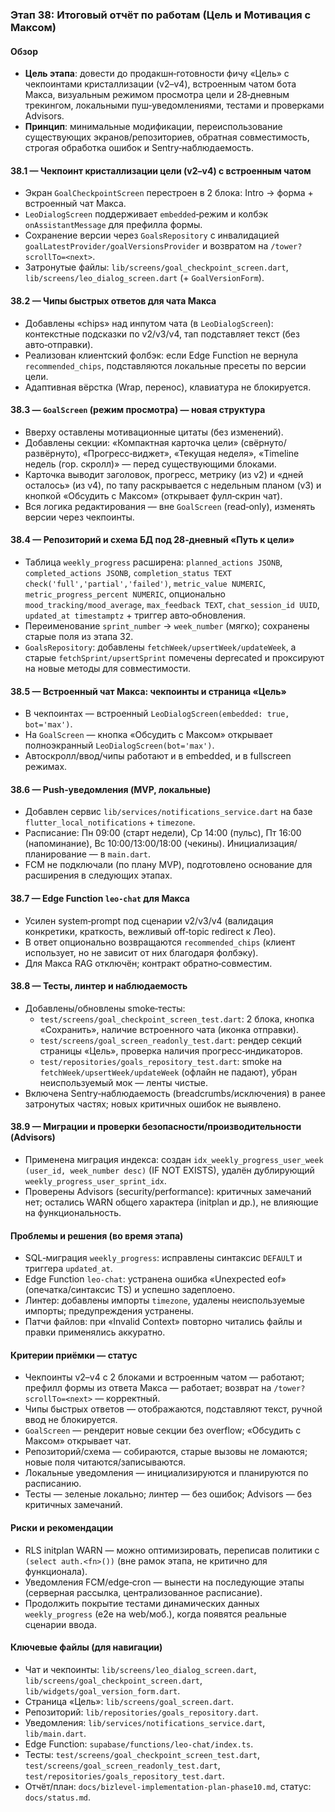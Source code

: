 ### Этап 38: Итоговый отчёт по работам (Цель и Мотивация с Максом)

#### Обзор
- **Цель этапа**: довести до продакшн‑готовности фичу «Цель» с чекпоинтами кристаллизации (v2–v4), встроенным чатом бота Макса, визуальным режимом просмотра цели и 28‑дневным трекингом, локальными пуш‑уведомлениями, тестами и проверками Advisors.
- **Принцип**: минимальные модификации, переиспользование существующих экранов/репозиториев, обратная совместимость, строгая обработка ошибок и Sentry‑наблюдаемость.

#### 38.1 — Чекпоинт кристаллизации цели (v2–v4) с встроенным чатом
- Экран `GoalCheckpointScreen` перестроен в 2 блока: Intro → форма + встроенный чат Макса.
- `LeoDialogScreen` поддерживает `embedded`‑режим и колбэк `onAssistantMessage` для префилла формы.
- Сохранение версии через `GoalsRepository` с инвалидацией `goalLatestProvider/goalVersionsProvider` и возвратом на `/tower?scrollTo=<next>`.
- Затронутые файлы: `lib/screens/goal_checkpoint_screen.dart`, `lib/screens/leo_dialog_screen.dart` (+ `GoalVersionForm`).

#### 38.2 — Чипы быстрых ответов для чата Макса
- Добавлены «chips» над инпутом чата (в `LeoDialogScreen`): контекстные подсказки по v2/v3/v4, тап подставляет текст (без авто‑отправки).
- Реализован клиентский фолбэк: если Edge Function не вернула `recommended_chips`, подставляются локальные пресеты по версии цели.
- Адаптивная вёрстка (Wrap, перенос), клавиатура не блокируется.

#### 38.3 — `GoalScreen` (режим просмотра) — новая структура
- Вверху оставлены мотивационные цитаты (без изменений).
- Добавлены секции: «Компактная карточка цели» (свёрнуто/развёрнуто), «Прогресс‑виджет», «Текущая неделя», «Timeline недель (гор. скролл)» — перед существующими блоками.
- Карточка выводит заголовок, прогресс, метрику (из v2) и «дней осталось» (из v4), по тапу раскрывается с недельным планом (v3) и кнопкой «Обсудить с Максом» (открывает фулл‑скрин чат).
- Вся логика редактирования — вне `GoalScreen` (read‑only), изменять версии через чекпоинты.

#### 38.4 — Репозиторий и схема БД под 28‑дневный «Путь к цели»
- Таблица `weekly_progress` расширена: `planned_actions JSONB`, `completed_actions JSONB`, `completion_status TEXT check('full','partial','failed')`, `metric_value NUMERIC`, `metric_progress_percent NUMERIC`, опционально `mood_tracking/mood_average`, `max_feedback TEXT`, `chat_session_id UUID`, `updated_at timestamptz` + триггер авто‑обновления.
- Переименование `sprint_number` → `week_number` (мягко); сохранены старые поля из этапа 32.
- `GoalsRepository`: добавлены `fetchWeek/upsertWeek/updateWeek`, а старые `fetchSprint/upsertSprint` помечены deprecated и проксируют на новые методы для совместимости.

#### 38.5 — Встроенный чат Макса: чекпоинты и страница «Цель»
- В чекпоинтах — встроенный `LeoDialogScreen(embedded: true, bot='max')`.
- На `GoalScreen` — кнопка «Обсудить с Максом» открывает полноэкранный `LeoDialogScreen(bot='max')`.
- Автоскролл/ввод/чипы работают и в embedded, и в fullscreen режимах.

#### 38.6 — Push‑уведомления (MVP, локальные)
- Добавлен сервис `lib/services/notifications_service.dart` на базе `flutter_local_notifications` + `timezone`.
- Расписание: Пн 09:00 (старт недели), Ср 14:00 (пульс), Пт 16:00 (напоминание), Вс 10:00/13:00/18:00 (чекины). Инициализация/планирование — в `main.dart`.
- FCM не подключали (по плану MVP), подготовлено основание для расширения в следующих этапах.

#### 38.7 — Edge Function `leo-chat` для Макса
- Усилен system‑prompt под сценарии v2/v3/v4 (валидация конкретики, краткость, вежливый off‑topic redirect к Лео).
- В ответ опционально возвращаются `recommended_chips` (клиент использует, но не зависит от них благодаря фолбэку).
- Для Макса RAG отключён; контракт обратно‑совместим.

#### 38.8 — Тесты, линтер и наблюдаемость
- Добавлены/обновлены smoke‑тесты:
  - `test/screens/goal_checkpoint_screen_test.dart`: 2 блока, кнопка «Сохранить», наличие встроенного чата (иконка отправки).
  - `test/screens/goal_screen_readonly_test.dart`: рендер секций страницы «Цель», проверка наличия прогресс‑индикаторов.
  - `test/repositories/goals_repository_test.dart`: smoke на `fetchWeek/upsertWeek/updateWeek` (офлайн не падают), убран неиспользуемый мок — ленты чистые.
- Включена Sentry‑наблюдаемость (breadcrumbs/исключения) в ранее затронутых частях; новых критичных ошибок не выявлено.

#### 38.9 — Миграции и проверки безопасности/производительности (Advisors)
- Применена миграция индекса: создан `idx_weekly_progress_user_week (user_id, week_number desc)` (IF NOT EXISTS), удалён дублирующий `weekly_progress_user_sprint_idx`.
- Проверены Advisors (security/performance): критичных замечаний нет; остались WARN общего характера (initplan и др.), не влияющие на функциональность.

#### Проблемы и решения (во время этапа)
- SQL‑миграция `weekly_progress`: исправлены синтаксис `DEFAULT` и триггера `updated_at`.
- Edge Function `leo-chat`: устранена ошибка «Unexpected eof» (опечатка/синтаксис TS) и успешно задеплоено.
- Линтер: добавлены импорты `timezone`, удалены неиспользуемые импорты; предупреждения устранены.
- Патчи файлов: при «Invalid Context» повторно читались файлы и правки применялись аккуратно.

#### Критерии приёмки — статус
- Чекпоинты v2–v4 с 2 блоками и встроенным чатом — работают; префилл формы из ответа Макса — работает; возврат на `/tower?scrollTo=<next>` — корректный.
- Чипы быстрых ответов — отображаются, подставляют текст, ручной ввод не блокируется.
- `GoalScreen` — рендерит новые секции без overflow; «Обсудить с Максом» открывает чат.
- Репозиторий/схема — собираются, старые вызовы не ломаются; новые поля читаются/записываются.
- Локальные уведомления — инициализируются и планируются по расписанию.
- Тесты — зеленые локально; линтер — без ошибок; Advisors — без критичных замечаний.

#### Риски и рекомендации
- RLS initplan WARN — можно оптимизировать, переписав политики с `(select auth.<fn>())` (вне рамок этапа, не критично для функционала).
- Уведомления FCM/edge‑cron — вынести на последующие этапы (серверная рассылка, централизованное расписание).
- Продолжить покрытие тестами динамических данных `weekly_progress` (e2e на web/моб.), когда появятся реальные сценарии ввода.

#### Ключевые файлы (для навигации)
- Чат и чекпоинты: `lib/screens/leo_dialog_screen.dart`, `lib/screens/goal_checkpoint_screen.dart`, `lib/widgets/goal_version_form.dart`.
- Страница «Цель»: `lib/screens/goal_screen.dart`.
- Репозиторий: `lib/repositories/goals_repository.dart`.
- Уведомления: `lib/services/notifications_service.dart`, `lib/main.dart`.
- Edge Function: `supabase/functions/leo-chat/index.ts`.
- Тесты: `test/screens/goal_checkpoint_screen_test.dart`, `test/screens/goal_screen_readonly_test.dart`, `test/repositories/goals_repository_test.dart`.
- Отчёт/план: `docs/bizlevel-implementation-plan-phase10.md`, статус: `docs/status.md`.

